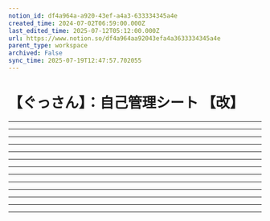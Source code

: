 ```yaml
---
notion_id: df4a964a-a920-43ef-a4a3-633334345a4e
created_time: 2024-07-02T06:59:00.000Z
last_edited_time: 2025-07-12T05:12:00.000Z
url: https://www.notion.so/df4a964aa92043efa4a3633334345a4e
parent_type: workspace
archived: False
sync_time: 2025-07-19T12:47:57.702055
---
```

# 【ぐっさん】：自己管理シート 【改】

---
---
---
---
---
---
---
---
---
---
---
---
---